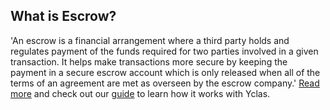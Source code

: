 ## What is Escrow?

'An escrow is a financial arrangement where a third party holds and regulates payment of the funds required for two parties involved in a given transaction. It helps make transactions more secure by keeping the payment in a secure escrow account which is only released when all of the terms of an agreement are met as overseen by the escrow company.' [Read more](https://www.escrow.com/what-is-escrow) and check out our [guide](Payment-marketplace-with-escrow.md) to learn how it works with Yclas.
